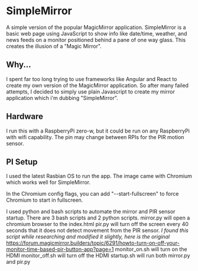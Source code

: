 # SimpleMirror
A simple version of the popular MagicMirror application.
SimpleMirror is a basic web page using JavaScript to show info like date/time, weather, and news feeds on a monitor positioned behind a pane of one way glass.
This creates the illusion of a "Magic Mirror".

## Why...
I spent far too long trying to use frameworks like Angular and React to create my own version of the MagicMirror application.
So after many failed attempts, I decided to simply use plain Javascript to create my mirror application which i'm dubbing "SimpleMirror".

## Hardware
I run this with a RaspberryPi zero-w, but it could be run on any RaspberryPi with wifi capability. The pin may change between RPIs for the PIR motion sensor.

## PI Setup
I used the latest Rasbian OS to run the app. The image came with Chromium which works well for SimpleMirror.

In the Chromium config flags, you can add "--start-fullscreen" to force Chromium to start in fullscreen.

I used python and bash scripts to automate the mirror and PIR sensor startup.
There are 3 bash scripts and 2 python scripts.
mirror.py will open a chromium browser to the index.html
pir.py will turn off the screen every 40 seconds that it does not detect movement from the PIR sensor.
*I found this script while researching and modified it slightly, here is the original* https://forum.magicmirror.builders/topic/6291/howto-turn-on-off-your-monitor-time-based-pir-button-app?page=1
monitor_on.sh will turn on the HDMI
monitor_off.sh will turn off the HDMI
startup.sh will run both mirror.py and pir.py
